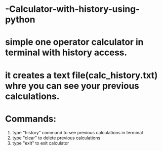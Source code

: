 # -Calculator-with-history-using-python
# simple one operator calculator  in terminal with history access. 
# it creates a text file(calc_history.txt) whre you can see your previous calculations.
# Commands:
 1. type "history" command to see previous calculations in terminal
 2. type "clear" to delete previous calculations
 3. type "exit" to exit calculator
